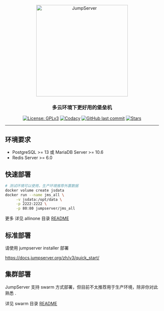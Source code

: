 <p align="center">
  <a href="https://jumpserver.org"><img src="https://download.jumpserver.org/images/jumpserver-logo.svg" alt="JumpServer" width="300" /></a>
</p>
<h3 align="center">多云环境下更好用的堡垒机</h3>

<p align="center">
  <a href="https://www.gnu.org/licenses/gpl-3.0.html"><img src="https://img.shields.io/github/license/jumpserver/Dockerfile" alt="License: GPLv3"></a>
  <a href="https://hub.docker.com/u/jumpserver"><img src="https://img.shields.io/docker/pulls/jumpserver/jms_all.svg" alt="Codacy"></a>
  <a href="https://github.com/jumpserver/Dockerfile/commits"><img alt="GitHub last commit" src="https://img.shields.io/github/last-commit/jumpserver/Dockerfile.svg" /></a>
  <a href="https://github.com/jumpserver/Dockerfile"><img src="https://img.shields.io/github/stars/jumpserver/Dockerfile?color=%231890FF&style=flat-square" alt="Stars"></a>
</p>

--------------------------

## 环境要求
- PostgreSQL >= 13 或 MariaDB Server >= 10.6 
- Redis Server >= 6.0

## 快速部署
```sh
# 测试环境可以使用，生产环境推荐外置数据
docker volume create jsdata
docker run --name jms_all \
     -v jsdata:/opt/data \
     -p 2222:2222 \
     -p 80:80 jumpserver/jms_all
```

更多 详见 allinone 目录 [README](allinone)

## 标准部署

请使用 jumpserver installer 部署

https://docs.jumpserver.org/zh/v3/quick_start/


## 集群部署

JumpServer 支持 swarm 方式部署，但目前不太推荐用于生产环境，除非你对此熟悉 .

详见 swarm 目录 [README](swarm)
